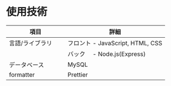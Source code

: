 # 使用技術

項目|詳細
-|-
言語/ライブラリ|フロント  - JavaScript, HTML, CSS
　　　　　　　　　|バック　 -  Node.js(Express)
データベース|MySQL
formatter|Prettier

